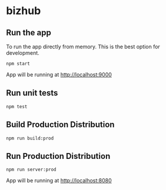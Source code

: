 # bizhub

## Run the app

To run the app directly from memory. This is the best option for development.
```
npm start
```
App will be running at [http://localhost:9000](http://localhost:9000)

## Run unit tests
```
npm test
```

## Build Production Distribution
```
npm run build:prod
```

## Run Production Distribution
```
npm run server:prod
```
App will be running at [http://localhost:8080](http://localhost:8080)
